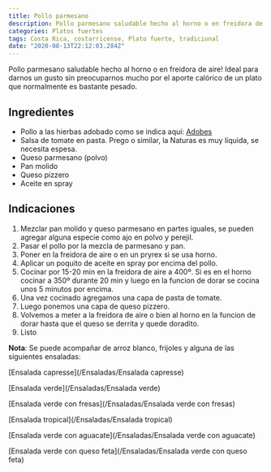 ```yaml
---
title: Pollo parmesano
description: Pollo parmesano saludable hecho al horno o en freidora de aire!
categories: Platos fuertes
tags: Costa Rica, costarricense, Plato fuerte, tradicional
date: "2020-08-13T22:12:03.284Z"
---
```


Pollo parmesano saludable hecho al horno o en freidora de aire! Ideal para darnos un gusto sin preocuparnos mucho por el aporte calórico de un plato que normalmente es bastante pesado.

## Ingredientes

- Pollo a las hierbas adobado como se indica aquí: [Adobes](/Adobes/#pollo-hierbas)
- Salsa de tomate en pasta. Prego o similar, la Naturas es muy líquida, se necesita espesa.
- Queso parmesano (polvo)
- Pan molido
- Queso pizzero
- Aceite en spray

## Indicaciones

1. Mezclar pan molido y queso parmesano en partes iguales, se pueden agregar alguna especie como ajo en polvo y perejil.
2. Pasar el pollo por la mezcla de parmesano y pan.
3. Poner en la freidora de aire o en un pryrex si se usa horno.
4. Aplicar un poquito de aceite en spray por encima del pollo.
5. Cocinar por 15-20 min en la freidora de aire a 400º. Si es en el horno cocinar a 350º durante 20 min y luego en la funcion de dorar se cocina unos 5 minutos por encima.
6. Una vez cocinado agregamos una capa de pasta de tomate.
7. Luego ponemos una capa de queso pizzero.
8. Volvemos a meter a la freidora de aire o bien al horno en la funcion de dorar hasta que el queso se derrita y quede doradito.
9. Listo

**Nota**: Se puede acompañar de arroz blanco, frijoles y alguna de las siguientes ensaladas:

[Ensalada capresse](/Ensaladas/Ensalada capresse)

[Ensalada verde](/Ensaladas/Ensalada verde)

[Ensalada verde con fresas](/Ensaladas/Ensalada verde con fresas)

[Ensalada tropical](/Ensaladas/Ensalada tropical)

[Ensalada verde con aguacate](/Ensaladas/Ensalada verde con aguacate)

[Ensalada verde con queso feta](/Ensaladas/Ensalada verde con queso feta)


